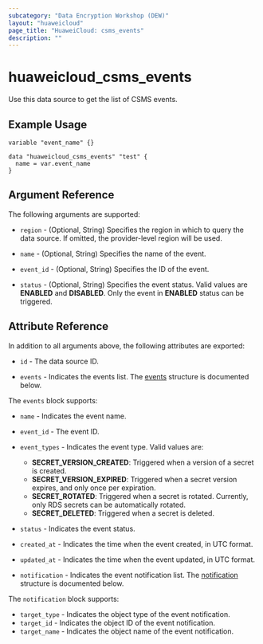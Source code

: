 ```yaml
---
subcategory: "Data Encryption Workshop (DEW)"
layout: "huaweicloud"
page_title: "HuaweiCloud: csms_events"
description: ""
---
```


# huaweicloud_csms_events

Use this data source to get the list of CSMS events.

## Example Usage

```hcl
variable "event_name" {}

data "huaweicloud_csms_events" "test" {
  name = var.event_name
}
```

## Argument Reference

The following arguments are supported:

* `region` - (Optional, String) Specifies the region in which to query the data source.
  If omitted, the provider-level region will be used.

* `name` - (Optional, String) Specifies the name of the event.

* `event_id` - (Optional, String) Specifies the ID of the event.

* `status` - (Optional, String) Specifies the event status. Valid values are **ENABLED** and **DISABLED**.
  Only the event in **ENABLED** status can be triggered.

## Attribute Reference

In addition to all arguments above, the following attributes are exported:

* `id` - The data source ID.

* `events` - Indicates the events list.
  The [events](#CSMS_events) structure is documented below.

<a name="CSMS_events"></a>
The `events` block supports:

* `name` - Indicates the event name.

* `event_id` - The event ID.

* `event_types` - Indicates the event type. Valid values are:
  + **SECRET_VERSION_CREATED**: Triggered when a version of a secret is created.
  + **SECRET_VERSION_EXPIRED**: Triggered when a secret version expires, and only once per expiration.
  + **SECRET_ROTATED**: Triggered when a secret is rotated. Currently, only RDS secrets can be automatically rotated.
  + **SECRET_DELETED**: Triggered when a secret is deleted.

* `status` - Indicates the event status.

* `created_at` - Indicates the time when the event created, in UTC format.

* `updated_at` - Indicates the time when the event updated, in UTC format.

* `notification` - Indicates the event notification list.
  The [notification](#notification) structure is documented below.

<a name="notification"></a>
The `notification` block supports:

* `target_type` - Indicates the object type of the event notification.
* `target_id` - Indicates the object ID of the event notification.
* `target_name` - Indicates the object name of the event notification.
